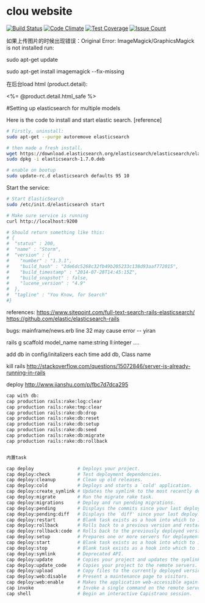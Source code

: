 # clou website
[![Build Status](https://travis-ci.org/xyixyi/clouwebsite.svg?branch=master)](https://travis-ci.org/xyixyi/clouwebsite)
[![Code Climate](https://codeclimate.com/github/xyixyi/clouwebsite/badges/gpa.svg)](https://codeclimate.com/github/xyixyi/clouwebsite)
[![Test Coverage](https://codeclimate.com/github/xyixyi/clouwebsite/badges/coverage.svg)](https://codeclimate.com/github/xyixyi/clouwebsite/coverage)
[![Issue Count](https://codeclimate.com/github/xyixyi/clouwebsite/badges/issue_count.svg)](https://codeclimate.com/github/xyixyi/clouwebsite)



如果上传图片的时候出现错误：Original Error: ImageMagick/GraphicsMagick is not installed
run:

sudo apt-get update

sudo apt-get install imagemagick --fix-missing

在后台load html (product.detail):
<div class="body" id="productbody"><%= @product.detail.html_safe %></div>

#Setting up elasticsearch for multiple models

Here is the code to install and start elastic search. [reference]

```sh
# Firstly, uninstall:
sudo apt-get --purge autoremove elasticsearch

# then made a fresh install.
wget https://download.elasticsearch.org/elasticsearch/elasticsearch/elasticsearch-1.7.0.deb
sudo dpkg -i elasticsearch-1.7.0.deb

# enable on bootup
sudo update-rc.d elasticsearch defaults 95 10
```

Start the service:
```sh
# Start ElasticSearch 
sudo /etc/init.d/elasticsearch start

# Make sure service is running
curl http://localhost:9200

# Should return something like this:
# {
#  "status" : 200,
#  "name" : "Storm",
#  "version" : {
#    "number" : "1.3.1",
#    "build_hash" : "2de6dc5268c32fb49b205233c138d93aaf772015",
#    "build_timestamp" : "2014-07-28T14:45:15Z",
#    "build_snapshot" : false,
#    "lucene_version" : "4.9"
#  },
#  "tagline" : "You Know, for Search"
#}
```
references:
https://www.sitepoint.com/full-text-search-rails-elasticsearch/
https://github.com/elastic/elasticsearch-rails


bugs:
mainframe/news.erb line 32 may cause error -- yiran


rails g scaffold model_name name:string ll:integer ....

add db in config/initalizers each time add db, Class name


kill rails
http://stackoverflow.com/questions/15072846/server-is-already-running-in-rails

deploy
http://www.jianshu.com/p/fbc7d7dca295

```sh
cap with db:
cap production rails:rake:log:clear
cap production rails:rake:tmp:clear
cap production rails:rake:db:drop
cap production rails:rake:db:reset
cap production rails:rake:db:setup
cap production rails:rake:db:seed
cap production rails:rake:db:migrate
cap production rails:rake:db:rollback
```

```sh

内置task

cap deploy                # Deploys your project.
cap deploy:check          # Test deployment dependencies.
cap deploy:cleanup        # Clean up old releases.
cap deploy:cold           # Deploys and starts a `cold' application.
cap deploy:create_symlink # Updates the symlink to the most recently deployed version.
cap deploy:migrate        # Run the migrate rake task.
cap deploy:migrations     # Deploy and run pending migrations.
cap deploy:pending        # Displays the commits since your last deploy.
cap deploy:pending:diff   # Displays the `diff' since your last deploy.
cap deploy:restart        # Blank task exists as a hook into which to install your own environment specific behaviour.
cap deploy:rollback       # Rolls back to a previous version and restarts.
cap deploy:rollback:code  # Rolls back to the previously deployed version.
cap deploy:setup          # Prepares one or more servers for deployment.
cap deploy:start          # Blank task exists as a hook into which to install your own environment specific behaviour.
cap deploy:stop           # Blank task exists as a hook into which to install your own environment specific behaviour.
cap deploy:symlink        # Deprecated API.
cap deploy:update         # Copies your project and updates the symlink.
cap deploy:update_code    # Copies your project to the remote servers.
cap deploy:upload         # Copy files to the currently deployed version.
cap deploy:web:disable    # Present a maintenance page to visitors.
cap deploy:web:enable     # Makes the application web-accessible again.
cap invoke                # Invoke a single command on the remote servers.
cap shell                 # Begin an interactive Capistrano session.
```

